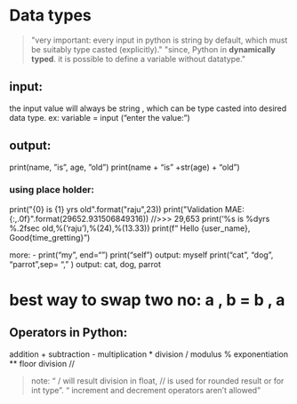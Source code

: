 # Data types


> "very important: every input in python is string by default, which must be suitably type casted (explicitly)."
> "since, Python in **dynamically typed**. it is possible to define a variable without datatype."


## input:
the input value will always be string , which can be type casted into desired data type.
ex: variable = input (“enter the value:”)


## output:
print(name, ”is”, age, ”old”)
print(name + “is” +str(age) + “old”)


### using place holder:
print("{0} is {1} yrs old".format("raju",23))
print("Validation MAE: {:,.0f}".format(29652.931506849316))	   //>>> 29,653
print(‘%s is %dyrs %.2fsec old,%(‘raju’),%(24),%(13.33))
print(f“ Hello {user_name}, Good{time_gretting}”) 



more: -
	print(“my”, end=“”)
	print(“self”)
output:	myself
	print(“cat”, “dog”, “parrot”,sep= “,” )
output:	cat, dog, parrot

# best way to swap two no:       a , b =  b , a




## Operators in Python:
addition			+
subtraction			-
multiplication			*
division 			/
modulus				%
exponentiation			**
floor division			//

> note: “ / will result division in float, // is used for rounded result or for int type”.
	“ increment and decrement operators aren’t allowed”




